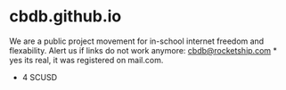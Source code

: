 # cbdb.github.io

We are a public project movement for in-school internet freedom and flexability.
Alert us if links do not work anymore: cbdb@rocketship.com * yes its real, it was registered on mail.com.

- 4 SCUSD
